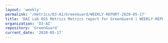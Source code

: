 ```yaml
---
layout: 'weekly'
permalink: '/metrics/D3-AI/GreenGuard/WEEKLY-REPORT-2020-05-17'
title: 'DAI Lab OSS Metrics Metrics report for GreenGuard | WEEKLY-REPORT-2020-05-17'
organization: 'D3-AI'
repository: 'GreenGuard'
current_date: '2020-05-17'
---
```

